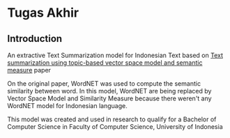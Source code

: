 # Tugas Akhir

## Introduction

An extractive Text Summarization model for Indonesian Text based on [Text summarization using topic-based vector space model and
semantic measure](https://www.sciencedirect.com/science/article/abs/pii/S0306457321000443) paper 

On the original paper, WordNET was used to compute the semantic similarity between word. In this model, WordNET are being replaced by Vector Space Model and Similarity Measure because there weren't any WordNET model for Indonesian language. 

This model was created and used in research to qualify for a Bachelor of Computer Science in Faculty of Computer Science, University of Indonesia

